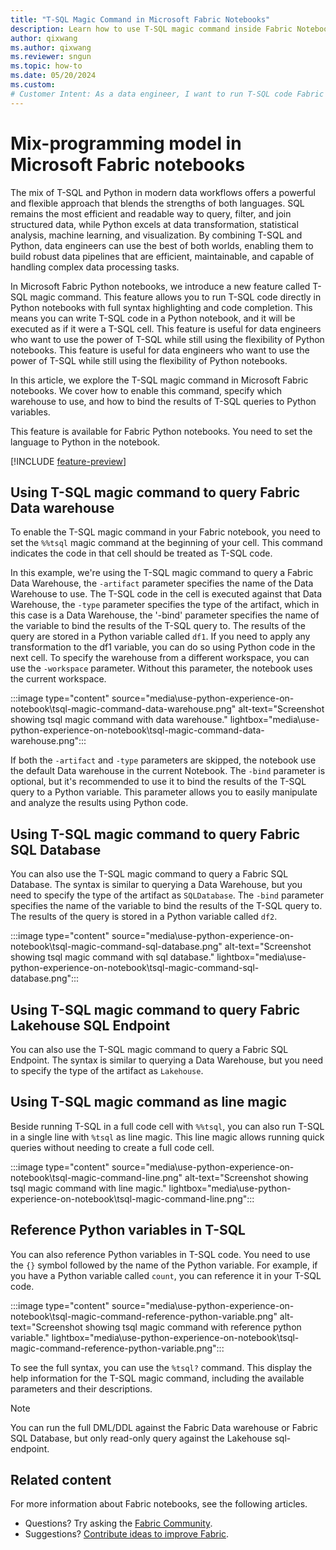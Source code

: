 ```yaml
---
title: "T-SQL Magic Command in Microsoft Fabric Notebooks"
description: Learn how to use T-SQL magic command inside Fabric Notebook to for achieve the mix-programming experience between T-SQL and Python.
author: qixwang
ms.author: qixwang
ms.reviewer: sngun
ms.topic: how-to
ms.date: 05/20/2024
ms.custom: 
# Customer Intent: As a data engineer, I want to run T-SQL code Fabric notebooks, manage queries, and perform cross datawarehouse queries.
---
```


# Mix-programming model in Microsoft Fabric notebooks

The mix of T-SQL and Python in modern data workflows offers a powerful and flexible approach that blends the strengths of both languages. SQL remains the most efficient and readable way to query, filter, and join structured data, while Python excels at data transformation, statistical analysis, machine learning, and visualization. By combining T-SQL and Python, data engineers can use the best of both worlds, enabling them to build robust data pipelines that are efficient, maintainable, and capable of handling complex data processing tasks.

In Microsoft Fabric Python notebooks, we introduce a new feature called T-SQL magic command. This feature allows you to run T-SQL code directly in Python notebooks with full syntax highlighting and code completion. This means you can write T-SQL code in a Python notebook, and it will be executed as if it were a T-SQL cell. This feature is useful for data engineers who want to use the power of T-SQL while still using the flexibility of Python notebooks. This feature is useful for data engineers who want to use the power of T-SQL while still using the flexibility of Python notebooks.

In this article, we explore the T-SQL magic command in Microsoft Fabric notebooks. We cover how to enable this command, specify which warehouse to use, and how to bind the results of T-SQL queries to Python variables.

This feature is available for Fabric Python notebooks. You need to set the language to Python in the notebook.

[!INCLUDE [feature-preview](../includes/feature-preview-note.md)]

## Using T-SQL magic command to query Fabric Data warehouse

To enable the T-SQL magic command in your Fabric notebook, you need to set the `%%tsql` magic command at the beginning of your cell. This command indicates the code in that cell should be treated as T-SQL code.

In this example, we're using the T-SQL magic command to query a Fabric Data Warehouse, the `-artifact` parameter specifies the name of the Data Warehouse to use. The T-SQL code in the cell is executed against that Data Warehouse, the `-type` parameter specifies the type of the artifact, which in this case is a Data Warehouse, the '-bind' parameter specifies the name of the variable to bind the results of the T-SQL query to. The results of the query are stored in a Python variable called `df1`. If you need to apply any transformation to the df1 variable, you can do so using Python code in the next cell. To specify the warehouse from a different workspace, you can use the `-workspace` parameter. Without this parameter, the notebook uses the current workspace.

   :::image type="content" source="media\use-python-experience-on-notebook\tsql-magic-command-data-warehouse.png" alt-text="Screenshot showing tsql magic command with data warehouse." lightbox="media\use-python-experience-on-notebook\tsql-magic-command-data-warehouse.png":::

If both the `-artifact` and `-type` parameters are skipped, the notebook use the default Data warehouse in the current Notebook. The `-bind` parameter is optional, but it's recommended to use it to bind the results of the T-SQL query to a Python variable. This parameter allows you to easily manipulate and analyze the results using Python code.

## Using T-SQL magic command to query Fabric SQL Database

You can also use the T-SQL magic command to query a Fabric SQL Database. The syntax is similar to querying a Data Warehouse, but you need to specify the type of the artifact as `SQLDatabase`. The `-bind` parameter specifies the name of the variable to bind the results of the T-SQL query to. The results of the query is stored in a Python variable called `df2`.

   :::image type="content" source="media\use-python-experience-on-notebook\tsql-magic-command-sql-database.png" alt-text="Screenshot showing tsql magic command with sql database." lightbox="media\use-python-experience-on-notebook\tsql-magic-command-sql-database.png":::

## Using T-SQL magic command to query Fabric Lakehouse SQL Endpoint
You can also use the T-SQL magic command to query a Fabric SQL Endpoint. The syntax is similar to querying a Data Warehouse, but you need to specify the type of the artifact as `Lakehouse`.

## Using T-SQL magic command as line magic 
Beside running T-SQL in a full code cell with `%%tsql`, you can also run T-SQL in a single line with `%tsql` as line magic. This line magic allows running quick queries without needing to create a full code cell.

   :::image type="content" source="media\use-python-experience-on-notebook\tsql-magic-command-line.png" alt-text="Screenshot showing tsql magic command with line magic." lightbox="media\use-python-experience-on-notebook\tsql-magic-command-line.png":::

## Reference Python variables in T-SQL

You can also reference Python variables in T-SQL code. You need to use the `{}` symbol followed by the name of the Python variable. For example, if you have a Python variable called `count`, you can reference it in your T-SQL code.

   :::image type="content" source="media\use-python-experience-on-notebook\tsql-magic-command-reference-python-variable.png" alt-text="Screenshot showing tsql magic command with reference python variable." lightbox="media\use-python-experience-on-notebook\tsql-magic-command-reference-python-variable.png":::

To see the full syntax, you can use the `%tsql?` command. This display the help information for the T-SQL magic command, including the available parameters and their descriptions.


> [!NOTE]
> You can run the full DML/DDL against the Fabric Data warehouse or Fabric SQL Database, but only read-only query against the Lakehouse sql-endpoint.


## Related content

For more information about Fabric notebooks, see the following articles.

- Questions? Try asking the [Fabric Community](https://community.fabric.microsoft.com/).
- Suggestions? [Contribute ideas to improve Fabric](https://ideas.fabric.microsoft.com/).
